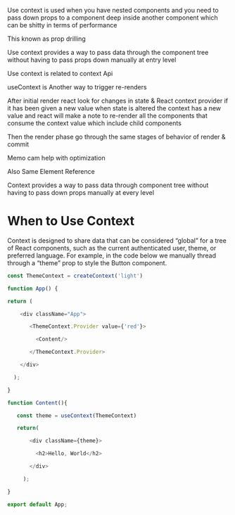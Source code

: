 Use context  is used when you have nested components and you need to pass down props to a component deep inside another component which can be shitty in terms of performance  


This known as prop drilling 
 

Use context provides a way to pass data through the component tree without having to pass props down manually at entry level 

 
Use context is related to context Api 


useContext is Another way to trigger re-renders  


After initial render react look for changes in state & React context provider if it has been given a new value when state is altered the context has a new value and react will make a note to re-render all the components that consume the context value which include child components  

 
Then the render phase go through the same stages of behavior of render & commit  


Memo cam help with optimization  


Also Same Element Reference 


Context provides a way to pass data through component tree without having to pass down props manually at every level 
 

# When to Use Context 

Context is designed to share data that can be considered “global” for a tree of React components, such as the current authenticated user, theme, or preferred language. For example, in the code below we manually thread through a “theme” prop to style the Button component. 



```javascript
const ThemeContext = createContext('light') 

function App() { 

return ( 

    <div className="App"> 

       <ThemeContext.Provider value={'red'}> 

         <Content/> 

       </ThemeContext.Provider> 

    </div> 

  ); 

} 

function Content(){ 

   const theme = useContext(ThemeContext) 

   return( 

       <div className={theme}> 

         <h2>Hello, World</h2> 

       </div> 

     ); 

} 

export default App;
```

 